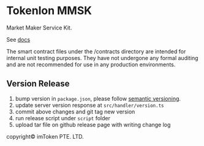 # Tokenlon MMSK

Market Maker Service Kit.

See [docs](/docs/index.md)

The smart contract files under the /contracts directory are intended for internal unit testing purposes. They have not undergone any formal auditing and are not recommended for use in any production environments.

## Version Release

1. bump version in `package.json`, please follow [semantic versioning](https://semver.org/).
2. update server version response at `src/handler/version.ts`
3. commit above changes and git tag new version
4. run release script under `script` folder
5. upload tar file on github release page with writing change log

copyright© imToken PTE. LTD.
